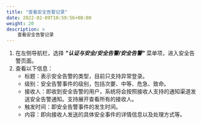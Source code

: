 ```yaml
---
title: "查看安全告警记录"
date: 2022-02-09T10:59:56+08:00
weight: 20
description: >
    查看安全告警记录
---
```



1. 在左侧导航栏，选择 **_"认证与安全/安全告警/安全告警"_** 菜单项，进入安全告警页面。
2. 查看以下信息：
    - 标题：表示安全告警的类型，目前只支持异常登录。
    - 级别：安全告警事件的级别，包括次要、中等、危急、致命。
    - 接收人：即收到安全告警的用户，系统将会按照接收人支持的通知渠道发送安全告警通知。支持展开查看所有的接收人。
    - 触发时间：即安全告警事件的发生时间。
    - 内容：即向接收人发送的具体安全事件的详情信息以及处理方式等。